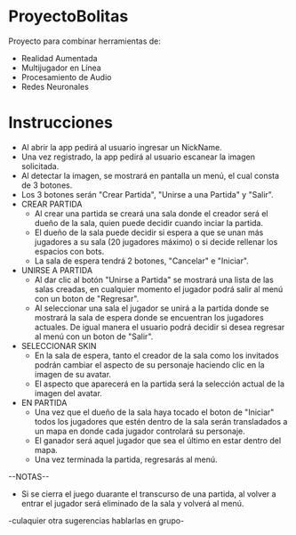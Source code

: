 # ProyectoBolitas
Proyecto para combinar herramientas de:
- Realidad Aumentada
- Multijugador en Línea
- Procesamiento de Audio
- Redes Neuronales

# Instrucciones
- Al abrir la app pedirá al usuario ingresar un NickName.
- Una vez registrado, la app pedirá al usuario escanear la imagen solicitada.
- Al detectar la imagen, se mostrará en pantalla un menú, el cual consta de 3 botones.
- Los 3 botones serán "Crear Partida", "Unirse a una Partida" y "Salir".
- CREAR PARTIDA	
	- Al crear una partida se creará una sala donde el creador será el dueño de la sala, quien puede decidir cuando inciar la partida. 
	- El dueño de la sala puede decidir si espera a que se unan más jugadores a su sala (20 jugadores máximo) o si decide rellenar los espacios con bots. 
	- La sala de espera tendrá 2 botones, "Cancelar" e "Iniciar". 
- UNIRSE A PARTIDA
	- Al dar clic al botón "Unirse a Partida" se mostrará una lista de las salas creadas, en cualquier momento el jugador podrá salir al menú con un boton de "Regresar".
	- Al seleccionar una sala el jugador se unirá a la partida donde se mostrará la sala de espera donde se encuentran los jugadores actuales. De igual manera el usuario podrá decidir
	    si desea regresar al menú con un boton de "Salir".
- SELECCIONAR SKIN
	- En la sala de espera, tanto el creador de la sala como los invitados podrán cambiar el aspecto de su personaje haciendo clic en la imagen de su avatar.
	- El aspecto que aparecerá en la partida será la selección actual de la imagen del avatar.
- EN PARTIDA
	- Una vez que el dueño de la sala haya tocado el boton de "Iniciar" todos los jugadores que estén dentro de la sala serán transladados a un mapa en donde cada jugador controlará
	    su personaje.
	- El ganador será aquel jugador que sea el último en estar dentro del mapa.
	- Una vez terminada la partida, regresarás al menú.

--NOTAS--
- Si se cierra el juego duarante el transcurso de una partida, al volver a entrar el jugador será eliminado de la sala y volverá al menú.


-culaquier otra sugerencias hablarlas en grupo-

